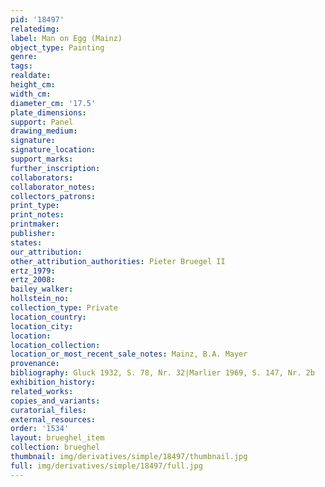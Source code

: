 ```yaml
---
pid: '18497'
relatedimg: 
label: Man on Egg (Mainz)
object_type: Painting
genre: 
tags: 
realdate: 
height_cm: 
width_cm: 
diameter_cm: '17.5'
plate_dimensions: 
support: Panel
drawing_medium: 
signature: 
signature_location: 
support_marks: 
further_inscription: 
collaborators: 
collaborator_notes: 
collectors_patrons: 
print_type: 
print_notes: 
printmaker: 
publisher: 
states: 
our_attribution: 
other_attribution_authorities: Pieter Bruegel II
ertz_1979: 
ertz_2008: 
bailey_walker: 
hollstein_no: 
collection_type: Private
location_country: 
location_city: 
location: 
location_collection: 
location_or_most_recent_sale_notes: Mainz, B.A. Mayer
provenance: 
bibliography: Gluck 1932, S. 78, Nr. 32|Marlier 1969, S. 147, Nr. 2b
exhibition_history: 
related_works: 
copies_and_variants: 
curatorial_files: 
external_resources: 
order: '1534'
layout: brueghel_item
collection: brueghel
thumbnail: img/derivatives/simple/18497/thumbnail.jpg
full: img/derivatives/simple/18497/full.jpg
---
```


